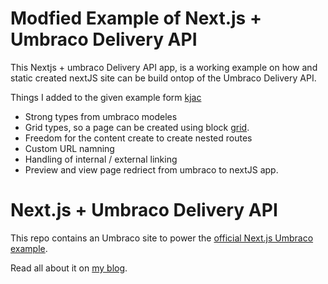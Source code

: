 # Modfied Example of Next.js + Umbraco Delivery API  

This Nextjs + umbraco Delivery API app, is a working example on how and  
static created nextJS site can be build ontop of the Umbraco Delivery API.  

Things I added to the given example form [kjac](https://github.com/kjac/NextJsUmbracoExample)

* Strong types from umbraco modeles
* Grid types, so a page can be created using block [grid](https://docs.umbraco.com/umbraco-cms/fundamentals/backoffice/property-editors/built-in-umbraco-property-editors/block-editor/block-grid-editor).
* Freedom for the content create to create nested routes
* Custom URL namning
* Handling of internal / external linking
* Preview and view page redriect from umbraco to nextJS app.

# Next.js + Umbraco Delivery API

This repo contains an Umbraco site to power the [official Next.js Umbraco example](https://github.com/vercel/next.js/tree/canary/examples/cms-umbraco).

Read all about it on [my blog](https://kjac.dev/posts/nextjs-umbraco-example-is-live/).
